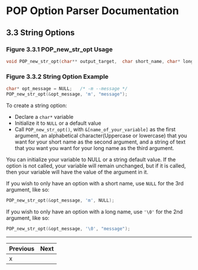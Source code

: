 # POP Option Parser Documentation

## 3.3 String Options

### **Figure 3.3.1 POP_new_str_opt Usage**
```c
void POP_new_str_opt(char** output_target,	char short_name, char* long_name);
```

### **Figure 3.3.2 String Option Example**

```c
char* opt_message = NULL;	/* -m --message */
POP_new_str_opt(&opt_message, 'm', "message");
```

To create a string option:
 - Declare a `char*` variable
 - Initialize it to `NULL` or a default value
 - Call `POP_new_str_opt()`, with `&[name_of_your_variable]` as the first argument, an alphabetical character(Uppercase or lowercase) that you want for your short name as the second argument, and a string of text that you want you want for your long name as the third argument.

You can initialize your variable to NULL or a string default value. If the option is not called, your variable will remain unchanged, but if it is called, then your variable will have the value of the argument in it.

If you wish to only have an option with a short name, use `NULL` for the 3rd argument, like so:
```c
POP_new_str_opt(&opt_message, 'm', NULL);
```
If you wish to only have an option with a long name, use `'\0'` for the 2nd argument, like so:
```c
POP_new_str_opt(&opt_message, '\0', "message");
```

---

Previous	          | Next
--------------------- | --------------------------------------------------
x                     |
